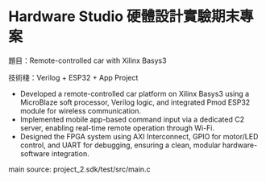 # Hardware Studio 硬體設計實驗期末專案
題目：Remote-controlled car with Xilinx Basys3

技術棧：Verilog + ESP32 + App Project

- Developed a remote-controlled car platform on Xilinx Basys3 using a MicroBlaze soft processor, Verilog logic, and integrated Pmod ESP32 module for wireless communication.
- Implemented mobile app-based command input via a dedicated C2 server, enabling real-time remote operation through Wi-Fi.
- Designed the FPGA system using AXI Interconnect, GPIO for motor/LED control, and UART for debugging, ensuring a clean, modular hardware-software integration.



main source: project_2.sdk/test/src/main.c